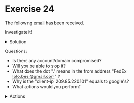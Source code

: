 # Exercise 24

  The following [email](https://github.com/LoloGRK/TeelTechCyberSecurity/blob/8f8bf34d996beba539518b871eac154c767d7dae/exercises_024/images/email_track_001.png) has been received.
  
  Investigate it!
    
  <details>
  <summary>Solution</summary>
  
  1. Open the email with a text editor.
  2. Identify Headers
  3. Get hops

     | Date | Event | Server |
     |------|-------|--------|
     | 01 Aug 2023 06:50:02 -0700 (PDT) | Email was written | - |
     | - | Out for delivery | o77.email.sendgrid.com |
     | Tue, 01 Aug 2023 14:46:30 +0100 (UTC) | Received By | ismtpd0081p1sjc2.sendgrid.com (SG) |
     | Tue, 01 Aug 2023 14:46:30 +0100 UTC | Received By | filter1166p1mdw1.sendgrid.com |
     | Tue, 01 Aug 2023 06:50:02 -0700 (PDT) | Received By | students.mtsd.k12.wi.us |
     | Tue, 01 Aug 2023 06:50:02 -0700 (PDT) | Received By | smtp-relay.gmail.com |
     | Tue, 01 Aug 2023 06:50:02 -0700 (PDT) | Received By | mail-sor-f101.google.com |
     | Tue, 01 Aug 2023 06:50:03 -0700 (PDT) | Received By | x.google.com |
     | Tue, 1 Aug 2023 06:50:03 -0700 (PDT) | Received By | 2002:a2e:b048:0:b0:2b9:e230:25ce |
     | - | Delivered | 2002:a17:906:850e:b0:992:d9ed:fc4b |

     <img src="https://github.com/LoloGRK/TeelTechCyberSecurity/blob/8f8bf34d996beba539518b871eac154c767d7dae/exercises_024/images/email_track_001.png" width="775">
         
  4. Get Important headers
     
     | Header | Value |
     |--------|-------|
     | Return-Path | PWdedrhn@pwdedrhn.darfield.school.nz |
     | Received-SPF | neutral (google.com: 209.85.220.101 is neither permitted nor denied by best guess record for domain of pwdedrhn@pwdedrhn.darfield.school.nz) client-ip=209.85.220.101; |
     | X-Relaying-Domain | darfield.school.nz |
     | Sender | PWdedrhn@pwdedrhn.darfield.school.nz |
     | Precedence | bulk |
     | X-Mailer | BM22 Mail |
     | From | FedEx \<lolo.@gmail.com\> |
     | X-campaignID | bm23_bbmqyoxdxrtroxvgymqygehbfg |
     
   5. Get into the scam

      Click on the link and check landing page
      
      <img src="https://github.com/LoloGRK/TeelTechCyberSecurity/blob/8f8bf34d996beba539518b871eac154c767d7dae/exercises_024/images/scam_enrollment.png" width="475">

      5.1 Check Certificate

         <img src="https://github.com/LoloGRK/TeelTechCyberSecurity/blob/8f8bf34d996beba539518b871eac154c767d7dae/exercises_024/images/scam_enrollment_001.png" width="475">
      
         <img src="https://github.com/LoloGRK/TeelTechCyberSecurity/blob/8f8bf34d996beba539518b871eac154c767d7dae/exercises_024/images/scam_enrollment_002.png" width="475">
         
         It was issued some days ago and it will expire next month.
         <img src="https://github.com/LoloGRK/TeelTechCyberSecurity/blob/8f8bf34d996beba539518b871eac154c767d7dae/exercises_024/images/scam_enrollment_003.png" width="475">
     
      5.2. Domain Whois Information
      
      ```
      $ whois mintingred.com
         Domain Name: MINTINGRED.COM
         Registry Domain ID: 2790805026_DOMAIN_COM-VRSN
         Registrar WHOIS Server: whois.namecheap.com
         Registrar URL: http://www.namecheap.com
         Updated Date: 2023-06-16T18:24:42Z
         Creation Date: 2023-06-16T18:24:21Z
         Registry Expiry Date: 2024-06-16T18:24:21Z
         Registrar: NameCheap, Inc.
         Registrar IANA ID: 1068
         Registrar Abuse Contact Email: abuse@namecheap.com
         Registrar Abuse Contact Phone: +1.6613102107
         Domain Status: clientTransferProhibited https://icann.org/epp#clientTransferProhibited
         Name Server: AITANA.NS.CLOUDFLARE.COM
         Name Server: KURT.NS.CLOUDFLARE.COM
         DNSSEC: unsigned
         URL of the ICANN Whois Inaccuracy Complaint Form: https://www.icann.org/wicf/
      >>> Last update of whois database: 2023-08-04T16:53:19Z <<<
      
      For more information on Whois status codes, please visit https://icann.org/epp
      
      NOTICE: The expiration date displayed in this record is the date the
      registrar's sponsorship of the domain name registration in the registry is
      currently set to expire. This date does not necessarily reflect the expiration
      date of the domain name registrant's agreement with the sponsoring
      registrar.  Users may consult the sponsoring registrar's Whois database to
      view the registrar's reported date of expiration for this registration.
      
      TERMS OF USE: You are not authorized to access or query our Whois
      database through the use of electronic processes that are high-volume and
      automated except as reasonably necessary to register domain names or
      modify existing registrations; the Data in VeriSign Global Registry
      Services' ("VeriSign") Whois database is provided by VeriSign for
      information purposes only, and to assist persons in obtaining information
      about or related to a domain name registration record. VeriSign does not
      guarantee its accuracy. By submitting a Whois query, you agree to abide
      by the following terms of use: You agree that you may use this Data only
      for lawful purposes and that under no circumstances will you use this Data
      to: (1) allow, enable, or otherwise support the transmission of mass
      unsolicited, commercial advertising or solicitations via e-mail, telephone,
      or facsimile; or (2) enable high volume, automated, electronic processes
      that apply to VeriSign (or its computer systems). The compilation,
      repackaging, dissemination or other use of this Data is expressly
      prohibited without the prior written consent of VeriSign. You agree not to
      use electronic processes that are automated and high-volume to access or
      query the Whois database except as reasonably necessary to register
      domain names or modify existing registrations. VeriSign reserves the right
      to restrict your access to the Whois database in its sole discretion to ensure
      operational stability.  VeriSign may restrict or terminate your access to the
      Whois database for failure to abide by these terms of use. VeriSign
      reserves the right to modify these terms at any time.
      
      The Registry database contains ONLY .COM, .NET, .EDU domains and
      Registrars.
      Domain name: mintingred.com
      Registry Domain ID: 2790805026_DOMAIN_COM-VRSN
      Registrar WHOIS Server: whois.namecheap.com
      Registrar URL: http://www.namecheap.com
      Updated Date: 0001-01-01T00:00:00.00Z
      Creation Date: 2023-06-16T18:24:21.00Z
      Registrar Registration Expiration Date: 2024-06-16T18:24:21.00Z
      Registrar: NAMECHEAP INC
      Registrar IANA ID: 1068
      Registrar Abuse Contact Email: abuse@namecheap.com
      Registrar Abuse Contact Phone: +1.9854014545
      Reseller: NAMECHEAP INC
      Domain Status: clientTransferProhibited https://icann.org/epp#clientTransferProhibited
      Domain Status: addPeriod https://icann.org/epp#addPeriod
      Registry Registrant ID: 
      Registrant Name: Redacted for Privacy
      Registrant Organization: Privacy service provided by Withheld for Privacy ehf
      Registrant Street: Kalkofnsvegur 2 
      Registrant City: Reykjavik
      Registrant State/Province: Capital Region
      Registrant Postal Code: 101
      Registrant Country: IS
      Registrant Phone: +354.4212434
      Registrant Phone Ext: 
      Registrant Fax: 
      Registrant Fax Ext: 
      Registrant Email: 449a39fff8fe426ba86583c5ca836a3d.protect@withheldforprivacy.com
      Registry Admin ID: 
      Admin Name: Redacted for Privacy
      Admin Organization: Privacy service provided by Withheld for Privacy ehf
      Admin Street: Kalkofnsvegur 2 
      Admin City: Reykjavik
      Admin State/Province: Capital Region
      Admin Postal Code: 101
      Admin Country: IS
      Admin Phone: +354.4212434
      Admin Phone Ext: 
      Admin Fax: 
      Admin Fax Ext: 
      Admin Email: 449a39fff8fe426ba86583c5ca836a3d.protect@withheldforprivacy.com
      Registry Tech ID: 
      Tech Name: Redacted for Privacy
      Tech Organization: Privacy service provided by Withheld for Privacy ehf
      Tech Street: Kalkofnsvegur 2 
      Tech City: Reykjavik
      Tech State/Province: Capital Region
      Tech Postal Code: 101
      Tech Country: IS
      Tech Phone: +354.4212434
      Tech Phone Ext: 
      Tech Fax: 
      Tech Fax Ext: 
      Tech Email: 449a39fff8fe426ba86583c5ca836a3d.protect@withheldforprivacy.com
      Name Server: aitana.ns.cloudflare.com
      Name Server: kurt.ns.cloudflare.com
      DNSSEC: unsigned
      URL of the ICANN WHOIS Data Problem Reporting System: http://wdprs.internic.net/
      >>> Last update of WHOIS database: 2023-08-03T17:52:57.36Z <<<
      For more information on Whois status codes, please visit https://icann.org/epp
      
      ```
      
      Also registered some days ago.

   6. Let's represent it in Maltego

      [Download Maltego File](https://github.com/LoloGRK/TeelTechCyberSecurity/blob/8f8bf34d996beba539518b871eac154c767d7dae/exercises_024/exercise24.mtgl)
     
      <img src="https://github.com/LoloGRK/TeelTechCyberSecurity/blob/8f8bf34d996beba539518b871eac154c767d7dae/exercises_024/images/maltego_001.png" width="875">

  </details>
    
Questions:
  
- Is there any account/domain compromised?
- Will you be able to stop it?
- What does the dot "." means in the from address "FedEx <lolo.bee.@gmail.com>" ? 
- Why is the "client-ip: 209.85.220.101" equals to google's?
- What actions would you perform?

<details>
<summary>Actions</summary>

- Notify darfield.school.nz admin to change passwords, update servers and perform a security audit.
  - Formerly (with/without a warrant) ask darfield.school.nz for server logs when the email was sent.
  - Analyze those logs searching for client-ip used to send the email.
- Notify mtsd.k12.wi.us admin to change passwords, update servers and perform a security audit.
  - Formerly (with/without a warrant) ask mtsd.k12.wi.us for server logs when the email was sent.
  - Analyze those logs searching for client-ip used to send the email.
- Formerly ask sendgrid.com to provide all the information they have, including login data, address, ips... for the campaign with ID: bm23_bbmqyoxdxrtroxvgymqygehbfg
  - Once you have this information:
    - Check the authenticity of provided data
    - Check the owner of the IP address
      - If it's a proxy/VPN
        - Formerly ask the provider to provide all the information they have, including login data, address, ips... for this IP in the specific time interval they logged into sendgrid.com
      - Repeat until No-Proxy/No-VPN
- Once you have a residential IP, ask the ISP for the owner's information 

</details>
